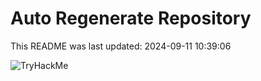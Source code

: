 # Auto Regenerate Repository

This README was last updated: 2024-09-11 10:39:06

 ![TryHackMe](https://tryhackme.com/badge/533634)